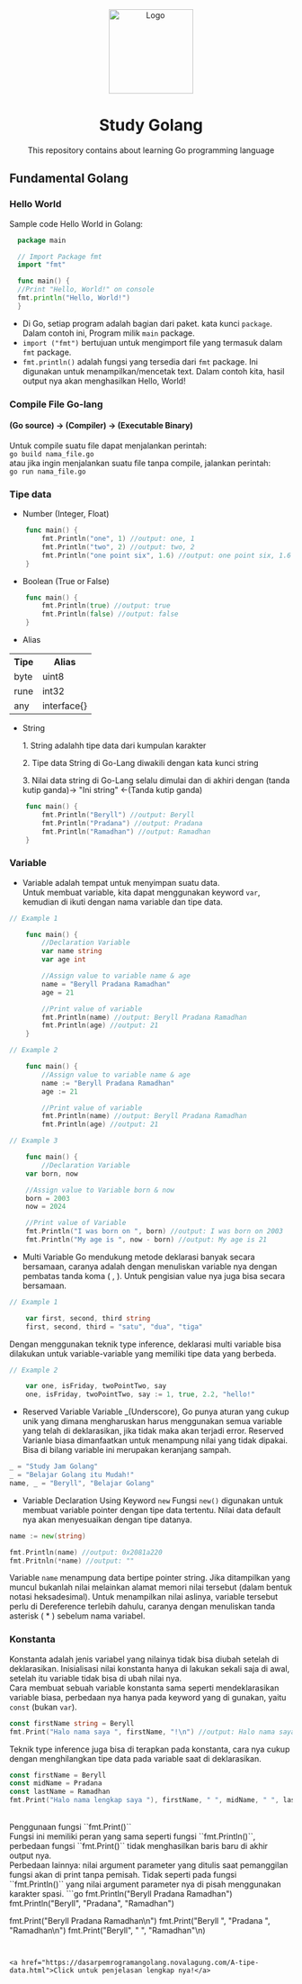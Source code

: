 <div align="center">
    <a href="https://github.com/beryllwithcode/golang-study">
    <img src="https://cdn.icon-icons.com/icons2/2699/PNG/512/golang_logo_icon_171073.png" alt="Logo" width="150" height="150">
    </a>
    <h1 align="center">Study Golang</h1>
    <p align="center">This repository contains about learning Go programming language</p>
</div>

## Fundamental Golang
<h3>Hello World</h3>
Sample code Hello World in Golang:

  ```go
    package main

    // Import Package fmt
    import "fmt"

    func main() {
    //Print "Hello, World!" on console
    fmt.println("Hello, World!")
    }
   ```
- Di Go, setiap program adalah bagian dari paket. kata kunci ``package``. Dalam contoh ini, Program milik ``main`` package. 
- ``import ("fmt")`` bertujuan untuk mengimport file yang termasuk dalam ``fmt`` package.
- ``fmt.println()`` adalah fungsi yang tersedia dari ``fmt`` package. Ini digunakan untuk menampilkan/mencetak text. Dalam contoh kita, hasil output nya akan menghasilkan Hello, World!

<h3>Compile File Go-lang</h3>
<h4>(Go source) -> (Compiler) -> (Executable Binary)</h4>

Untuk compile suatu file dapat menjalankan perintah: <br>
``go build nama_file.go`` <br>
atau jika ingin menjalankan suatu file tanpa compile, jalankan perintah: <br>
``go run nama_file.go``

<h3>Tipe data</h3> 

- Number (Integer, Float)
```go
    func main() {
	    fmt.Println("one", 1) //output: one, 1
	    fmt.Println("two", 2) //output: two, 2
	    fmt.Println("one point six", 1.6) //output: one point six, 1.6
    }
```
- Boolean (True or False)
```go
    func main() {
        fmt.Println(true) //output: true
        fmt.Println(false) //output: false
    }
```
- Alias
<table>
    <tr>
        <th>Tipe</th>
        <th>Alias</th>
    </tr>
    <tr>
        <td>byte</td>
        <td>uint8</td>
    </tr>
    <tr>
        <td>rune</td>
        <td>int32</td>
    </tr>
    <tr>
        <td>any</td>
        <td>interface{}</td>
    </tr>
</table>

- String 
    <p>1. String adalahh tipe data dari kumpulan karakter</p>
    <p>2. Tipe data String di Go-Lang diwakili dengan kata kunci string</p>
    <p>3. Nilai data string di Go-Lang selalu dimulai dan di akhiri dengan (tanda kutip ganda)-> "Ini string" <-(Tanda kutip ganda)</p>
```go
    func main() {
        fmt.Println("Beryll") //output: Beryll
        fmt.Println("Pradana") //output: Pradana
        fmt.Println("Ramadhan") //output: Ramadhan
    }
```

<h3>Variable</h3>

- Variable adalah tempat untuk menyimpan suatu data. <br>
Untuk membuat variable, kita dapat menggunakan keyword ``var``, kemudian di ikuti dengan nama variable dan tipe data.
```go
// Example 1

    func main() {
        //Declaration Variable
        var name string
        var age int

        //Assign value to variable name & age
        name = "Beryll Pradana Ramadhan"
        age = 21

        //Print value of variable
        fmt.Println(name) //output: Beryll Pradana Ramadhan
        fmt.Println(age) //output: 21
    }
```
```go
// Example 2

    func main() {
        //Assign value to variable name & age
        name := "Beryll Pradana Ramadhan"
        age := 21

        //Print value of variable
        fmt.Println(name) //output: Beryll Pradana Ramadhan
        fmt.Println(age) //output: 21
```
```go
// Example 3

    func main() {
        //Declaration Variable
	var born, now

	//Assign value to Variable born & now
	born = 2003
	now = 2024

	//Print value of Variable
	fmt.Println("I was born on ", born) //output: I was born on 2003
	fmt.Println("My age is ", now - born) //output: My age is 21
```

- Multi Variable
Go mendukung metode deklarasi banyak secara bersamaan, caranya adalah dengan menuliskan variable nya dengan pembatas tanda koma ( , ). Untuk pengisian value nya juga bisa secara bersamaan.
```go
// Example 1

	var first, second, third string
	first, second, third = "satu", "dua", "tiga" 
```
Dengan menggunakan teknik type inference, deklarasi multi variable bisa dilakukan untuk variable-variable yang memiliki tipe data yang berbeda.
```go
// Example 2

	var one, isFriday, twoPointTwo, say
	one, isFriday, twoPointTwo, say := 1, true, 2.2, "hello!"	
```

- Reserved Variable
Variable _(Underscore), Go punya aturan yang cukup unik yang dimana mengharuskan harus menggunakan semua variable yang telah di deklarasikan, jika tidak maka akan terjadi error. Reserved Varianle biasa dimanfaatkan untuk menampung nilai yang tidak dipakai. Bisa di bilang variable ini merupakan keranjang sampah.
```go
_ = "Study Jam Golang"
_ = "Belajar Golang itu Mudah!"
name, _ = "Beryll", "Belajar Golang"
```

- Variable Declaration Using Keyword ``new``
Fungsi ``new()`` digunakan untuk membuat variable pointer dengan tipe data tertentu. Nilai data default nya akan menyesuaikan dengan tipe datanya.
```go
name := new(string)

fmt.Println(name) //output: 0x2081a220
fmt.Pritnln(*name) //output: ""
```
Variable ``name`` menampung data bertipe pointer string. Jika ditampilkan yang muncul bukanlah nilai melainkan alamat memori nilai tersebut (dalam bentuk notasi heksadesimal). Untuk menampilkan nilai aslinya, variable tersebut perlu di Dereference terlebih dahulu, caranya dengan menuliskan tanda asterisk ( * ) sebelum nama variabel.

<h3>Konstanta</h3>

Konstanta adalah jenis variabel yang nilainya tidak bisa diubah setelah di deklarasikan. Inisialisasi nilai konstanta hanya di lakukan sekali saja di awal, setelah itu variable tidak bisa di ubah nilai nya. <br>
Cara membuat sebuah variable konstanta sama seperti mendeklarasikan variable biasa, perbedaan nya hanya pada keyword yang di gunakan, yaitu ``const`` (bukan ``var``).
```go
const firstName string = Beryll
fmt.Print("Halo nama saya ", firstName, "!\n") //output: Halo nama saya Beryll!
```
Teknik type inference juga bisa di terapkan pada konstanta, cara nya cukup dengan menghilangkan tipe data pada variable saat di deklarasikan.
```go
const firstName = Beryll
const midName = Pradana
const lastName = Ramadhan
fmt.Print("Halo nama lengkap saya "), firstName, " ", midName, " ", lastName, "!\n" //output: Halo nama lengkap saya Beryll Pradana Ramadhan!
```
<br>
Penggunaan fungsi ``fmt.Print()`` <br>
Fungsi ini memiliki peran yang sama seperti fungsi ``fmt.Println()``, perbedaan fungsi ``fmt.Print()`` tidak menghasilkan baris baru di akhir output nya. <br>
Perbedaan lainnya: nilai argument parameter yang ditulis saat pemanggilan fungsi akan di print tanpa pemisah. Tidak seperti pada fungsi ``fmt.Println()`` yang nilai argument parameter nya di pisah menggunakan karakter spasi.
```go
fmt.Println("Beryll Pradana Ramadhan")
fmt.Println("Beryll", "Pradana", "Ramadhan")

fmt.Print("Beryll Pradana Ramadhan\n")
fmt.Print("Beryll ", "Pradana ", "Ramadhan\n")
fmt.Print("Beryll", " ", "Ramadhan"\n)
```


<a href="https://dasarpemrogramangolang.novalagung.com/A-tipe-data.html">Click untuk penjelasan lengkap nya!</a>
